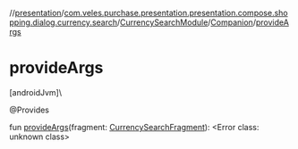 //[presentation](../../../../index.md)/[com.veles.purchase.presentation.presentation.compose.shopping.dialog.currency.search](../../index.md)/[CurrencySearchModule](../index.md)/[Companion](index.md)/[provideArgs](provide-args.md)

# provideArgs

[androidJvm]\

@Provides

fun [provideArgs](provide-args.md)(fragment: [CurrencySearchFragment](../../-currency-search-fragment/index.md)): <!---  GfmCommand {"@class":"org.jetbrains.dokka.gfm.ResolveLinkGfmCommand","dri":{"packageName":"","classNames":"<Error class: unknown class>","callable":null,"target":{"@class":"org.jetbrains.dokka.links.PointingToDeclaration"},"extra":null}} --->&lt;Error class: unknown class&gt;<!--- --->

